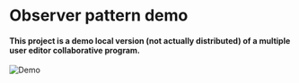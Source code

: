 # Observer pattern demo

#### This project is a demo local version (not actually distributed) of a multiple user editor collaborative program.

![](https://github.com/alexzzzboom/Multiple_User_Editor/blob/master/images/Recordggging.gif "Demo")

